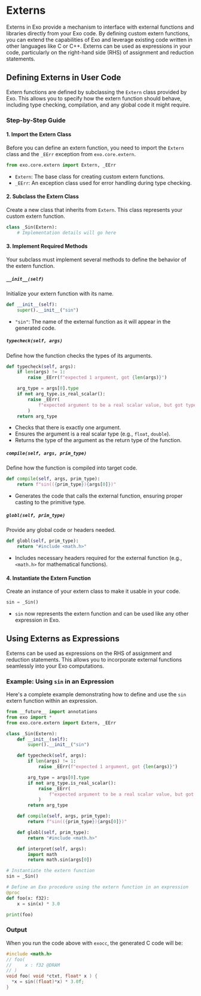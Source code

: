 # Externs

Externs in Exo provide a mechanism to interface with external functions and libraries directly from your Exo code. By defining custom extern functions, you can extend the capabilities of Exo and leverage existing code written in other languages like C or C++. Externs can be used as expressions in your code, particularly on the right-hand side (RHS) of assignment and reduction statements.

## Defining Externs in User Code

Extern functions are defined by subclassing the `Extern` class provided by Exo. This allows you to specify how the extern function should behave, including type checking, compilation, and any global code it might require.

### Step-by-Step Guide

#### 1. Import the Extern Class

Before you can define an extern function, you need to import the `Extern` class and the `_EErr` exception from `exo.core.extern`.

```python
from exo.core.extern import Extern, _EErr
```

- `Extern`: The base class for creating custom extern functions.
- `_EErr`: An exception class used for error handling during type checking.

#### 2. Subclass the Extern Class

Create a new class that inherits from `Extern`. This class represents your custom extern function.

```python
class _Sin(Extern):
    # Implementation details will go here
```

#### 3. Implement Required Methods

Your subclass must implement several methods to define the behavior of the extern function.

##### `__init__(self)`

Initialize your extern function with its name.

```python
def __init__(self):
    super().__init__("sin")
```

- `"sin"`: The name of the external function as it will appear in the generated code.

##### `typecheck(self, args)`

Define how the function checks the types of its arguments.

```python
def typecheck(self, args):
    if len(args) != 1:
        raise _EErr(f"expected 1 argument, got {len(args)}")

    arg_type = args[0].type
    if not arg_type.is_real_scalar():
        raise _EErr(
            f"expected argument to be a real scalar value, but got type {arg_type}"
        )
    return arg_type
```

- Checks that there is exactly one argument.
- Ensures the argument is a real scalar type (e.g., `float`, `double`).
- Returns the type of the argument as the return type of the function.

##### `compile(self, args, prim_type)`

Define how the function is compiled into target code.

```python
def compile(self, args, prim_type):
    return f"sin(({prim_type}){args[0]})"
```

- Generates the code that calls the external function, ensuring proper casting to the primitive type.

##### `globl(self, prim_type)`

Provide any global code or headers needed.

```python
def globl(self, prim_type):
    return "#include <math.h>"
```

- Includes necessary headers required for the external function (e.g., `<math.h>` for mathematical functions).

#### 4. Instantiate the Extern Function

Create an instance of your extern class to make it usable in your code.

```python
sin = _Sin()
```

- `sin` now represents the extern function and can be used like any other expression in Exo.

## Using Externs as Expressions

Externs can be used as expressions on the RHS of assignment and reduction statements. This allows you to incorporate external functions seamlessly into your Exo computations.

### Example: Using `sin` in an Expression

Here's a complete example demonstrating how to define and use the `sin` extern function within an expression.

```python
from __future__ import annotations
from exo import *
from exo.core.extern import Extern, _EErr

class _Sin(Extern):
    def __init__(self):
        super().__init__("sin")

    def typecheck(self, args):
        if len(args) != 1:
            raise _EErr(f"expected 1 argument, got {len(args)}")

        arg_type = args[0].type
        if not arg_type.is_real_scalar():
            raise _EErr(
                f"expected argument to be a real scalar value, but got type {arg_type}"
            )
        return arg_type

    def compile(self, args, prim_type):
        return f"sin(({prim_type}){args[0]})"

    def globl(self, prim_type):
        return "#include <math.h>"

    def interpret(self, args):
        import math
        return math.sin(args[0])

# Instantiate the extern function
sin = _Sin()

# Define an Exo procedure using the extern function in an expression
@proc
def foo(x: f32):
    x = sin(x) * 3.0

print(foo)
```

### Output

When you run the code above with `exocc`, the generated C code will be:
```c
#include <math.h>
// foo(
//     x : f32 @DRAM
// )
void foo( void *ctxt, float* x ) {
  *x = sin((float)*x) * 3.0f;
}
```
